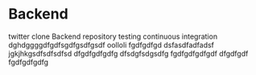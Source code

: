 # Backend
twitter clone Backend repository
testing continuous integration
dghdggggdfgdfsgdfgsdfgsdf
oolloli
fgdfgdfgd
dsfasdfadfadsf
jgkjhkgsdfsdfsdfsd
dfgdfgdfgdfg
dfsdgfsdgsdfg
fgdfgdfgdfgdf
dfgdfgdf
fgdfgdfgdfg
